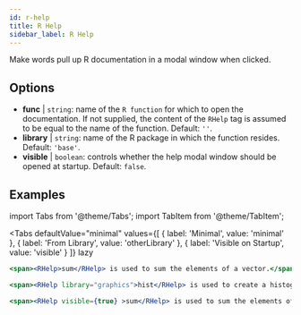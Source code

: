 ```yaml
---
id: r-help
title: R Help
sidebar_label: R Help
---
```


Make words pull up R documentation in a modal window when clicked.

## Options

* __func__ | `string`: name of the `R function` for which to open the documentation. If not supplied, the content of the `RHelp` tag is assumed to be equal to the name of the function. Default: `''`.
* __library__ | `string`: name of the R package in which the function resides. Default: `'base'`.
* __visible__ | `boolean`: controls whether the help modal window should be opened at startup. Default: `false`.


## Examples


import Tabs from '@theme/Tabs';
import TabItem from '@theme/TabItem';

<Tabs
    defaultValue="minimal"
    values={[
        { label: 'Minimal', value: 'minimal' },
        { label: 'From Library', value: 'otherLibrary' },
        { label: 'Visible on Startup', value: 'visible' }
    ]}
    lazy
>

<TabItem value="minimal" >

```jsx live
<span><RHelp>sum</RHelp> is used to sum the elements of a vector.</span>
```

</TabItem>

<TabItem value="otherLibrary" >

```jsx live
<span><RHelp library="graphics">hist</RHelp> is used to create a histogram.</span>
```

</TabItem>

<TabItem value="visible" >

```jsx live
<span><RHelp visible={true} >sum</RHelp> is used to sum the elements of a vector.</span>
```

</TabItem>

</Tabs>
